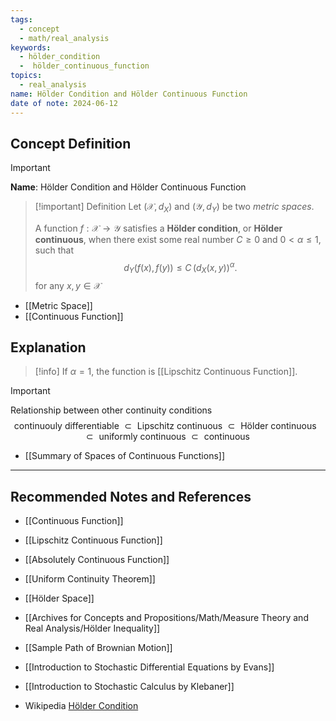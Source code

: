 ```yaml
---
tags:
  - concept
  - math/real_analysis
keywords:
  - hölder_condition
  -  hölder_continuous_function
topics:
  - real_analysis
name: Hölder Condition and Hölder Continuous Function
date of note: 2024-06-12
---
```


## Concept Definition

>[!important]
>**Name**: Hölder Condition and Hölder Continuous Function

>[!important] Definition
>Let $(\mathcal{X}, d_{X})$ and $(\mathcal{Y}, d_{Y})$ be two *metric spaces*.
>
>A function $f: \mathcal{X} \to \mathcal{Y}$ satisfies a **Hölder condition**, or **Hölder continuous**, when there exist some real number $C \ge 0$ and $0 < \alpha \le 1$, such that 
>$$d_{Y}(f(x), f(y)) \le C\, \left( d_{X}(x, y) \right)^{\alpha}.$$
>for any $x, y \in \mathcal{X}$

- [[Metric Space]]
- [[Continuous Function]]

## Explanation

>[!info]
>If $\alpha=1$, the function is [[Lipschitz Continuous Function]].

>[!important]
>Relationship between other continuity conditions
>$$
>\text{continuouly differentiable }\subset \text{ Lipschitz continuous }\subset \text{ Hölder continuous } \subset \text{ uniformly continuous } \subset \text{ continuous }
>$$

- [[Summary of Spaces of Continuous Functions]]






-----------
##  Recommended Notes and References

- [[Continuous Function]]
- [[Lipschitz Continuous Function]]
- [[Absolutely Continuous Function]]
- [[Uniform Continuity Theorem]]
- [[Hölder Space]]
- [[Archives for Concepts and Propositions/Math/Measure Theory and Real Analysis/Hölder Inequality]]

- [[Sample Path of Brownian Motion]]


- [[Introduction to Stochastic Differential Equations by Evans]]
- [[Introduction to Stochastic Calculus by Klebaner]]
- Wikipedia [Hölder Condition](https://en.wikipedia.org/wiki/H%C3%B6lder_condition)